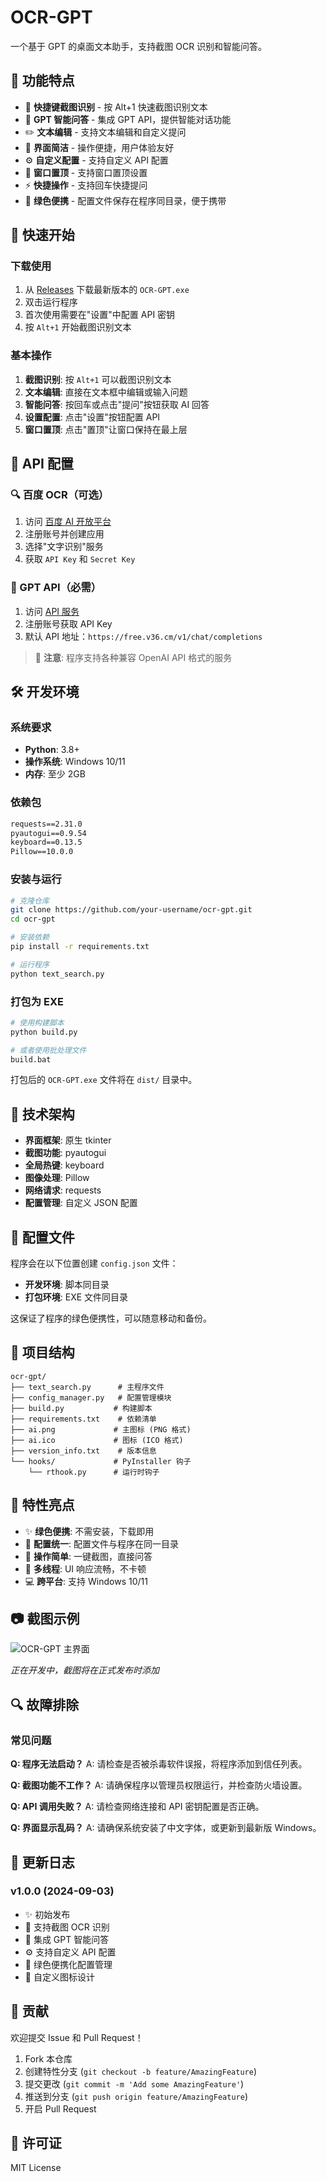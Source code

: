 # OCR-GPT

一个基于 GPT 的桌面文本助手，支持截图 OCR 识别和智能问答。

## 🌟 功能特点

- 📸 **快捷键截图识别** - 按 Alt+1 快速截图识别文本
- 🤖 **GPT 智能问答** - 集成 GPT API，提供智能对话功能
- ✏️ **文本编辑** - 支持文本编辑和自定义提问
- 🎯 **界面简洁** - 操作便捷，用户体验友好
- ⚙️ **自定义配置** - 支持自定义 API 配置
- 📌 **窗口置顶** - 支持窗口置顶设置
- ⚡ **快捷操作** - 支持回车快捷提问
- 💾 **绿色便携** - 配置文件保存在程序同目录，便于携带

## 🚀 快速开始

### 下载使用

1. 从 [Releases](../../releases) 下载最新版本的 `OCR-GPT.exe`
2. 双击运行程序
3. 首次使用需要在"设置"中配置 API 密钥
4. 按 `Alt+1` 开始截图识别文本

### 基本操作

1. **截图识别**: 按 `Alt+1` 可以截图识别文本
2. **文本编辑**: 直接在文本框中编辑或输入问题
3. **智能问答**: 按回车或点击"提问"按钮获取 AI 回答
4. **设置配置**: 点击"设置"按钮配置 API
5. **窗口置顶**: 点击"置顶"让窗口保持在最上层

## 🔧 API 配置

### 🔍 百度 OCR（可选）

1. 访问 [百度 AI 开放平台](https://ai.baidu.com)
2. 注册账号并创建应用
3. 选择"文字识别"服务
4. 获取 `API Key` 和 `Secret Key`

### 🤖 GPT API（必需）

1. 访问 [API 服务](https://free.v36.cm)
2. 注册账号获取 API Key
3. 默认 API 地址：`https://free.v36.cm/v1/chat/completions`

> 📝 **注意**: 程序支持各种兼容 OpenAI API 格式的服务

## 🛠️ 开发环境

### 系统要求

- **Python**: 3.8+
- **操作系统**: Windows 10/11
- **内存**: 至少 2GB

### 依赖包

```txt
requests==2.31.0
pyautogui==0.9.54
keyboard==0.13.5
Pillow==10.0.0
```

### 安装与运行

```bash
# 克隆仓库
git clone https://github.com/your-username/ocr-gpt.git
cd ocr-gpt

# 安装依赖
pip install -r requirements.txt

# 运行程序
python text_search.py
```

### 打包为 EXE

```bash
# 使用构建脚本
python build.py

# 或者使用批处理文件
build.bat
```

打包后的 `OCR-GPT.exe` 文件将在 `dist/` 目录中。

## 📝 技术架构

- **界面框架**: 原生 tkinter
- **截图功能**: pyautogui
- **全局热键**: keyboard
- **图像处理**: Pillow
- **网络请求**: requests
- **配置管理**: 自定义 JSON 配置

## 💾 配置文件

程序会在以下位置创建 `config.json` 文件：

- **开发环境**: 脚本同目录
- **打包环境**: EXE 文件同目录

这保证了程序的绿色便携性，可以随意移动和备份。

## 📄 项目结构

```
ocr-gpt/
├── text_search.py      # 主程序文件
├── config_manager.py   # 配置管理模块
├── build.py           # 构建脚本
├── requirements.txt    # 依赖清单
├── ai.png             # 主图标 (PNG 格式)
├── ai.ico             # 图标 (ICO 格式)
├── version_info.txt    # 版本信息
└── hooks/             # PyInstaller 钩子
    └── rthook.py      # 运行时钩子
```

## 🚀 特性亮点

- ✨ **绿色便携**: 不需安装，下载即用
- 💾 **配置统一**: 配置文件与程序在同一目录
- 🎯 **操作简单**: 一键截图，直接问答
- 🔄 **多线程**: UI 响应流畅，不卡顿
- 💻 **跨平台**: 支持 Windows 10/11

## 📷 截图示例

![OCR-GPT 主界面](https://via.placeholder.com/600x400?text=OCR-GPT+%E4%B8%BB%E7%95%8C%E9%9D%A2)

*正在开发中，截图将在正式发布时添加*

## 🔍 故障排除

### 常见问题

**Q: 程序无法启动？**
A: 请检查是否被杀毒软件误报，将程序添加到信任列表。

**Q: 截图功能不工作？**
A: 请确保程序以管理员权限运行，并检查防火墙设置。

**Q: API 调用失败？**
A: 请检查网络连接和 API 密钥配置是否正确。

**Q: 界面显示乱码？**
A: 请确保系统安装了中文字体，或更新到最新版 Windows。

## 📝 更新日志

### v1.0.0 (2024-09-03)

- ✨ 初始发布
- 📸 支持截图 OCR 识别
- 🤖 集成 GPT 智能问答
- ⚙️ 支持自定义 API 配置
- 💾 绿色便携化配置管理
- 🎨 自定义图标设计

## 🤝 贡献

欢迎提交 Issue 和 Pull Request！

1. Fork 本仓库
2. 创建特性分支 (`git checkout -b feature/AmazingFeature`)
3. 提交更改 (`git commit -m 'Add some AmazingFeature'`)
4. 推送到分支 (`git push origin feature/AmazingFeature`)
5. 开启 Pull Request

## 📄 许可证

MIT License
